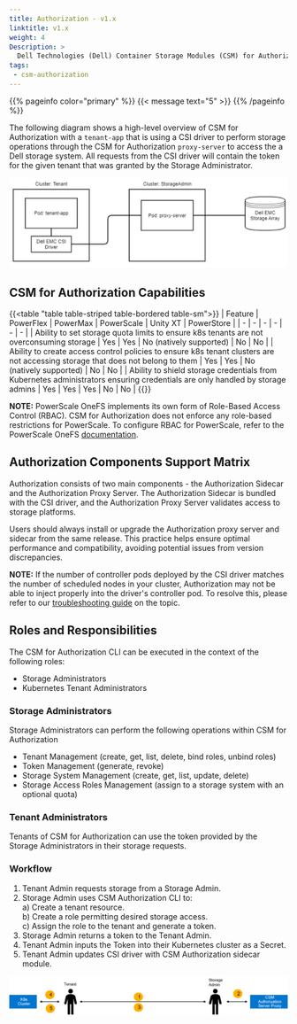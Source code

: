 ```yaml
---
title: Authorization - v1.x
linktitle: v1.x
weight: 4
Description: >
  Dell Technologies (Dell) Container Storage Modules (CSM) for Authorization v1.x.
tags:
 - csm-authorization
---
```


{{% pageinfo color="primary" %}}
{{< message text="5" >}}
{{% /pageinfo %}}

The following diagram shows a high-level overview of CSM for Authorization with a `tenant-app` that is using a CSI driver to perform storage operations through the CSM for Authorization `proxy-server` to access the a Dell storage system. All requests from the CSI driver will contain the token for the given tenant that was granted by the Storage Administrator.

![CSM for Authorization](./karavi-authorization-example.png "CSM for Authorization")

## CSM for Authorization Capabilities
{{<table "table table-striped table-bordered table-sm">}}
| Feature | PowerFlex | PowerMax | PowerScale | Unity XT | PowerStore |
| - | - | - | - | - | - |
| Ability to set storage quota limits to ensure k8s tenants are not overconsuming storage | Yes | Yes | No (natively supported) | No | No |
| Ability to create access control policies to ensure k8s tenant clusters are not accessing storage that does not belong to them | Yes | Yes | No (natively supported) | No | No |
| Ability to shield storage credentials from Kubernetes administrators ensuring credentials are only handled by storage admins | Yes | Yes | Yes | No | No |
{{</table>}}

**NOTE:** PowerScale OneFS implements its own form of Role-Based Access Control (RBAC). CSM for Authorization does not enforce any role-based restrictions for PowerScale. To configure RBAC for PowerScale, refer to the PowerScale OneFS [documentation](https://www.dell.com/support/home/en-us/product-support/product/isilon-onefs/docs).

## Authorization Components Support Matrix
Authorization consists of two main components - the Authorization Sidecar and the Authorization Proxy Server. The Authorization Sidecar is bundled with the CSI driver, and the Authorization Proxy Server validates access to storage platforms.

Users should always install or upgrade the Authorization proxy server and sidecar from the same release. This practice helps ensure optimal performance and compatibility, avoiding potential issues from version discrepancies.

**NOTE:** If the number of controller pods deployed by the CSI driver matches the number of scheduled nodes in your cluster, Authorization may not be able to inject properly into the driver's controller pod.
To resolve this, please refer to our [troubleshooting guide](./troubleshooting) on the topic.

## Roles and Responsibilities

The CSM for Authorization CLI can be executed in the context of the following roles:
- Storage Administrators
- Kubernetes Tenant Administrators

### Storage Administrators

Storage Administrators can perform the following operations within CSM for Authorization

- Tenant Management (create, get, list, delete, bind roles, unbind roles)
- Token Management (generate, revoke)
- Storage System Management (create, get, list, update, delete)
- Storage Access Roles Management (assign to a storage system with an optional quota)

### Tenant Administrators

Tenants of CSM for Authorization can use the token provided by the Storage Administrators in their storage requests.

### Workflow

1) Tenant Admin requests storage from a Storage Admin.
2) Storage Admin uses CSM Authorization CLI to:<br>
    a) Create a tenant resource.<br>
    b) Create a role permitting desired storage access.<br>
    c) Assign the role to the tenant and generate a token.<br>
3) Storage Admin returns a token to the Tenant Admin.
4) Tenant Admin inputs the Token into their Kubernetes cluster as a Secret.
5) Tenant Admin updates CSI driver with CSM Authorization sidecar module.

![CSM for Authorization Workflow](./design2.png "CSM for Authorization Workflow")
